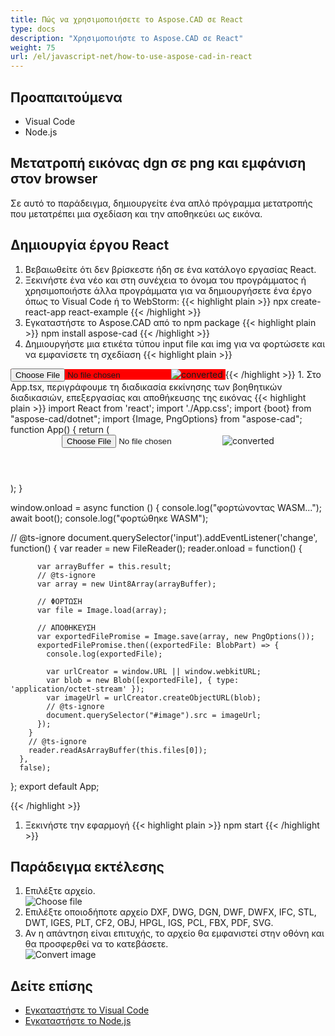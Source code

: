 ```yaml
---
title: Πώς να χρησιμοποιήσετε το Aspose.CAD σε React
type: docs
description: "Χρησιμοποιήστε το Aspose.CAD σε React"
weight: 75
url: /el/javascript-net/how-to-use-aspose-cad-in-react
---
```


## Προαπαιτούμενα
- Visual Code
- Node.js

## Μετατροπή εικόνας dgn σε png και εμφάνιση στον browser

Σε αυτό το παράδειγμα, δημιουργείτε ένα απλό πρόγραμμα μετατροπής που μετατρέπει μια σχεδίαση και την αποθηκεύει ως εικόνα.

## Δημιουργία έργου React

1. Βεβαιωθείτε ότι δεν βρίσκεστε ήδη σε ένα κατάλογο εργασίας React.
1. Ξεκινήστε ένα νέο και στη συνέχεια το όνομα του προγράμματος ή χρησιμοποιήστε άλλα προγράμματα για να δημιουργήσετε ένα έργο όπως το Visual Code ή το WebStorm:
{{< highlight plain >}}
npx create-react-app react-example
{{< /highlight >}}
1. Εγκαταστήστε το Aspose.CAD από το npm package
{{< highlight plain >}}
npm install aspose-cad
{{< /highlight >}}
1. Δημιουργήστε μια ετικέτα τύπου input file και img για να φορτώσετε και να εμφανίσετε τη σχεδίαση
{{< highlight plain >}}
<span style="background-color: red">
  <input id="file" type="file"/>
  <img alt="converted" id="image" />
</span>
{{< /highlight >}}
1. Στο App.tsx, περιγράφουμε τη διαδικασία εκκίνησης των βοηθητικών διαδικασιών, επεξεργασίας και αποθήκευσης της εικόνας
{{< highlight plain >}}
import React from 'react';
import './App.css';
import {boot} from "aspose-cad/dotnet";
import {Image, PngOptions} from "aspose-cad";
function App() {
  return (
    <div className="App">
      <header className="App-header">
          <input id="file" type="file"/>
          <img alt="converted" id="image" />
      </header>
    </div>
  );
}

window.onload = async function () {
  console.log("φορτώνοντας WASM...");
  await boot();
  console.log("φορτώθηκε WASM");

  // @ts-ignore
    document.querySelector('input').addEventListener('change', function() {
        var reader = new FileReader();
        reader.onload = function() {

          var arrayBuffer = this.result;
          // @ts-ignore
          var array = new Uint8Array(arrayBuffer);

          // ΦΟΡΤΩΣΗ
          var file = Image.load(array);

          // ΑΠΟΘΗΚΕΥΣΗ
          var exportedFilePromise = Image.save(array, new PngOptions());
          exportedFilePromise.then((exportedFile: BlobPart) => {
            console.log(exportedFile);

            var urlCreator = window.URL || window.webkitURL;
            var blob = new Blob([exportedFile], { type: 'application/octet-stream' });
            var imageUrl = urlCreator.createObjectURL(blob);
            // @ts-ignore
            document.querySelector("#image").src = imageUrl;
          });
        }
        // @ts-ignore
        reader.readAsArrayBuffer(this.files[0]);
      },
      false);
};
export default App;

{{< /highlight >}}
1. Ξεκινήστε την εφαρμογή
{{< highlight plain >}}
npm start
{{< /highlight >}}

## Παράδειγμα εκτέλεσης

1. Επιλέξτε αρχείο.<br>
![Choose file](choose-file.png)<br>
1. Επιλέξτε οποιοδήποτε αρχείο DXF, DWG, DGN, DWF, DWFX, IFC, STL, DWT, IGES, PLT, CF2, OBJ, HPGL, IGS, PCL, FBX, PDF, SVG.
1. Αν η απάντηση είναι επιτυχής, το αρχείο θα εμφανιστεί στην οθόνη και θα προσφερθεί να το κατεβάσετε.<br>
![Convert image](convert-image.png)<br>

## Δείτε επίσης

- [Εγκαταστήστε το Visual Code](https://code.visualstudio.com/)
- [Εγκαταστήστε το Node.js](https://nodejs.org/en/)
